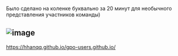 Было сделано на коленке буквально за 20 минут для необычного представления участников команды)

![image](https://github.com/user-attachments/assets/deafcdb3-4b8a-4951-8ad8-cb6ab7493094)
---
https://hhanqq.github.io/gpo-users.github.io/
